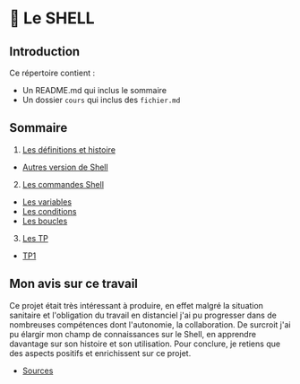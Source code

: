 # :red_circle: Le SHELL


## Introduction





Ce répertoire contient :
- Un README.md qui inclus le sommaire
- Un dossier `cours` qui inclus des `fichier.md`

##   Sommaire 
1. [Les définitions et histoire](./Cours/definition.md)
* [Autres version de Shell](https://github.com/nathymellal/SHELL/blob/main/Cours/version.md)

2. [Les commandes Shell](./Cours/commandes.md)
* [Les variables](https://github.com/nathymellal/SHELL/blob/main/Cours/variables.md)
* [Les conditions](https://github.com/nathymellal/SHELL/blob/main/Cours/conditions.md)
* [Les boucles](https://github.com/nathymellal/SHELL/blob/main/Cours/boucles.md)

3. [Les TP](https://github.com/nathymellal/SHELL/blob/main/TP/tps.md)

* [TP1](https://github.com/nathymellal/SHELL/blob/main/TP/tp1.md)


## Mon avis sur ce travail 

Ce projet était très intéressant à produire, en effet malgré la situation sanitaire et l'obligation du travail en distanciel j'ai pu progresser dans de nombreuses compétences dont l'autonomie, la collaboration. De surcroit j'ai pu élargir mon champ de connaissances sur le Shell, en apprendre davantage sur son histoire et son utilisation. Pour conclure, je retiens que des aspects positifs et enrichissent sur ce projet.





* [Sources](https://github.com/nathymellal/SHELL/blob/main/Cours/sources.md)









